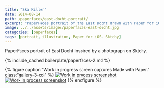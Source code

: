 ```yaml
---
title: "Ska Killer"
date: 2014-08-14
path: /paperfaces/east-docht-portrait/
excerpt: "PaperFaces portrait of the East Docht drawn with Paper for iOS on an iPad."
image: ../../assets/images/paperfaces-east-docht.jpg
categories: [paperfaces]
tags: [portrait, illustration, Paper for iOS, Sktchy]
---
```


PaperFaces portrait of East Docht inspired by a photograph on Sktchy.

{% include_cached boilerplate/paperfaces-2.md %}

{% figure caption:"Work in progress screen captures Made with Paper." class:"gallery-3-col" %}
[![Work in process screenshot](../../assets/images/paperfaces-east-docht-process-1-600.jpg)](../../assets/images/paperfaces-east-docht-process-1-lg.jpg) [![Work in process screenshot](../../assets/images/paperfaces-east-docht-process-2-600.jpg)](../../assets/images/paperfaces-east-docht-process-2-lg.jpg)
{% endfigure %}
